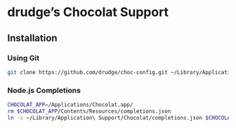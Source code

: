 # drudge’s Chocolat Support

## Installation

### Using Git

```bash
git clone https://github.com/drudge/choc-config.git ~/Library/Application\ Support/Chocolat
```

### Node.js Completions

```bash
CHOCOLAT_APP=/Applications/Chocolat.app/
rm $CHOCOLAT_APP/Contents/Resources/completions.json
ln -s ~/Library/Application\ Support/Chocolat/completions.json $CHOCOLAT_APP/Contents/Resources/completions.json
```